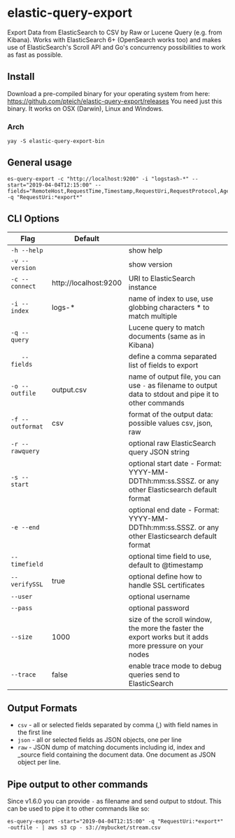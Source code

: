 # elastic-query-export

Export Data from ElasticSearch to CSV by Raw or Lucene Query (e.g. from Kibana).
Works with ElasticSearch 6+ (OpenSearch works too) and makes use of ElasticSearch's Scroll API and Go's
concurrency possibilities to work as fast as possible.

## Install

Download a pre-compiled binary for your operating system from here: https://github.com/pteich/elastic-query-export/releases
You need just this binary. It works on OSX (Darwin), Linux and Windows.

### Arch

```shell
yay -S elastic-query-export-bin
```

## General usage

````shell
es-query-export -c "http://localhost:9200" -i "logstash-*" --start="2019-04-04T12:15:00" --fields="RemoteHost,RequestTime,Timestamp,RequestUri,RequestProtocol,Agent" -q "RequestUri:*export*"
````

## CLI Options

| Flag             | Default               |                                                                                                         | 
|------------------|-----------------------|---------------------------------------------------------------------------------------------------------|
| `-h --help`      |                       | show help                                                                                               |
| `-v --version`   |                       | show version                                                                                            |
| `-c --connect`   | http://localhost:9200 | URI to ElasticSearch instance                                                                           | 
| `-i --index`     | logs-*                | name of index to use, use globbing characters * to match multiple                                       |
| `-q --query`     |                       | Lucene query to match documents (same as in Kibana)                                                     |
| `   --fields`    |                       | define a comma separated list of fields to export                                                       |
| `-o --outfile`   | output.csv            | name of output file, you can use `-` as filename to output data to stdout and pipe it to other commands |
| `-f --outformat` | csv                   | format of the output data: possible values csv, json, raw                                               |
| `-r --rawquery`  |                       | optional raw ElasticSearch query JSON string                                                            |
| `-s --start`     |                       | optional start date - Format: YYYY-MM-DDThh:mm:ss.SSSZ. or any other Elasticsearch default format       |
| `-e --end`       |                       | optional end date - Format: YYYY-MM-DDThh:mm:ss.SSSZ. or any other Elasticsearch default format         |
| `--timefield`    |                       | optional time field to use, default to @timestamp                                                       |
| `--verifySSL`    | true                  | optional define how to handle SSL certificates                                                          |
| `--user`         |                       | optional username                                                                                       |
| `--pass`         |                       | optional password                                                                                       |
| `--size`         | 1000                  | size of the scroll window, the more the faster the export works but it adds more pressure on your nodes |
| `--trace`        | false                 | enable trace mode to debug queries send to ElasticSearch                                                |

## Output Formats

- `csv` - all or selected fields separated by comma (,) with field names in the first line 
- `json` - all or selected fields as JSON objects, one per line
- `raw` - JSON dump of matching documents including id, index and _source field containing the document data. One document as JSON object per line.

## Pipe output to other commands

Since v1.6.0 you can provide `-` as filename and send output to stdout. This can be used to pipe it to other commands like so:

```shell
es-query-export -start="2019-04-04T12:15:00" -q "RequestUri:*export*" -outfile - | aws s3 cp - s3://mybucket/stream.csv
```